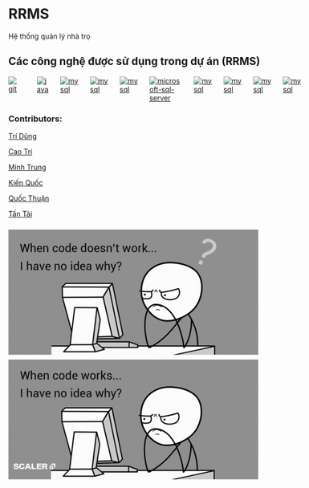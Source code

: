 # RRMS

Hệ thống quản lý nhà trọ

## Các công nghệ được sử dụng trong dự án (RRMS)

<p align="left" style="display: flex; gap: 20px"> 
<a href="https://git-scm.com/" target="_blank" rel="noreferrer"> 
<img src="https://www.vectorlogo.zone/logos/github/github-icon.svg" alt="git" width="40" height="40"/> </a> 
<a href="https://www.java.com" target="_blank" rel="noreferrer">
 <img src="https://raw.githubusercontent.com/devicons/devicon/master/icons/java/java-original.svg" alt="java" width="40" height="40"/> </a> 
   <a href="https://www.javascript.com/" target="_blank" rel="noreferrer">
 <img src="https://upload.vectorlogo.zone/logos/javascript/images/239ec8a4-163e-4792-83b6-3f6d96911757.svg" alt="java" width="40" height="40"/> </a> 
 <a href="https://react.dev/" target="_blank" rel="noreferrer">
  <img src="https://www.vectorlogo.zone/logos/reactjs/reactjs-icon.svg" alt="mysql" width="40" height="40"/> 
  </a>
<a href="https://getbootstrap.com/" target="_blank" rel="noreferrer">
 <img src="https://upload.vectorlogo.zone/logos/getbootstrap/images/987f8f6c-263a-47b1-a85d-853cfca215d9.svg" alt="mysql" width="40" height="40"/>
</a> 
<a href="https://firebase.google.com/" target="_blank" rel="noreferrer">
 <img src="https://www.vectorlogo.zone/logos/firebase/firebase-icon.svg" alt="mysql" width="40" height="40"/>
</a> 
<a href="https://www.microsoft.com/en-us/sql-server" target="_blank" rel="noreferrer">
<img width="40" height="40" src="https://img.icons8.com/color/48/microsoft-sql-server.png" alt="microsoft-sql-server"/>
</a> 
<a href="https://vercel.com/" target="_blank" rel="noreferrer">
 <img src="https://assets.vercel.com/image/upload/front/favicon/vercel/180x180.png" alt="mysql" width="40" />
</a>   
<a href="https://render.com/" target="_blank" rel="noreferrer">
 <img src="https://global.discourse-cdn.com/business6/uploads/render/original/2X/1/11352202c8503f736bea5efb59684f678d7c860c.svg" alt="mysql" width="40" height="40"/>
</a>  
<a href="https://code.visualstudio.com/" target="_blank" rel="noreferrer">
 <img src="https://www.vectorlogo.zone/logos/visualstudio_code/visualstudio_code-icon.svg" alt="mysql" width="40" height="40"/>
</a>  
<a href="https://www.jetbrains.com/idea/" target="_blank" rel="noreferrer">
 <img src="https://upload.wikimedia.org/wikipedia/commons/thumb/9/9c/IntelliJ_IDEA_Icon.svg/768px-IntelliJ_IDEA_Icon.svg.png" alt="mysql" width="40" height="40"/>
</a>   
</p>

### Contributors:

[Trí Dũng](https://github.com/tridung778)

[Cao Trí](https://github.com/trivu2004)

[Minh Trung](https://github.com/chauminhtrung)

[Kiến Quốc](https://github.com/KienQuocVn)

[Quốc Thuận](https://github.com/thuanquoctr)

[Tấn Tài](https://github.com/trivu2004)

### ![alt text](image.png)

